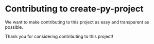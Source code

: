 # Contributing to create-py-project
We want to make contributing to this project as easy and transparent as possible.

Thank you for considering contributing to this project!